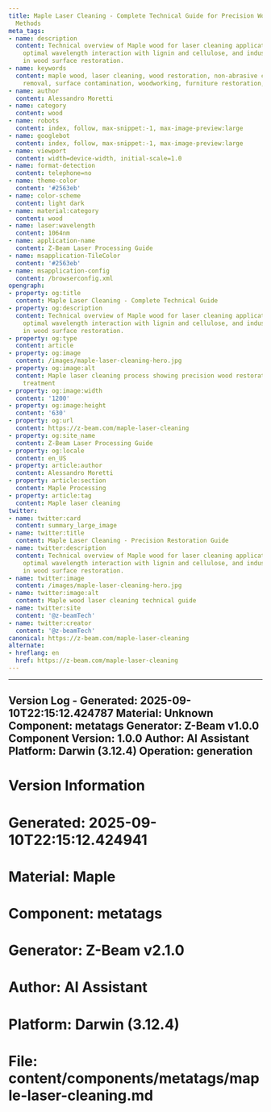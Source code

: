 ```yaml
---
title: Maple Laser Cleaning - Complete Technical Guide for Precision Wood Restoration
  Methods
meta_tags:
- name: description
  content: Technical overview of Maple wood for laser cleaning applications, including
    optimal wavelength interaction with lignin and cellulose, and industrial applications
    in wood surface restoration.
- name: keywords
  content: maple wood, laser cleaning, wood restoration, non-abrasive cleaning, lignin
    removal, surface contamination, woodworking, furniture restoration, musical instruments
- name: author
  content: Alessandro Moretti
- name: category
  content: wood
- name: robots
  content: index, follow, max-snippet:-1, max-image-preview:large
- name: googlebot
  content: index, follow, max-snippet:-1, max-image-preview:large
- name: viewport
  content: width=device-width, initial-scale=1.0
- name: format-detection
  content: telephone=no
- name: theme-color
  content: '#2563eb'
- name: color-scheme
  content: light dark
- name: material:category
  content: wood
- name: laser:wavelength
  content: 1064nm
- name: application-name
  content: Z-Beam Laser Processing Guide
- name: msapplication-TileColor
  content: '#2563eb'
- name: msapplication-config
  content: /browserconfig.xml
opengraph:
- property: og:title
  content: Maple Laser Cleaning - Complete Technical Guide
- property: og:description
  content: Technical overview of Maple wood for laser cleaning applications, including
    optimal wavelength interaction with lignin and cellulose, and industrial applications
    in wood surface restoration.
- property: og:type
  content: article
- property: og:image
  content: /images/maple-laser-cleaning-hero.jpg
- property: og:image:alt
  content: Maple laser cleaning process showing precision wood restoration and surface
    treatment
- property: og:image:width
  content: '1200'
- property: og:image:height
  content: '630'
- property: og:url
  content: https://z-beam.com/maple-laser-cleaning
- property: og:site_name
  content: Z-Beam Laser Processing Guide
- property: og:locale
  content: en_US
- property: article:author
  content: Alessandro Moretti
- property: article:section
  content: Maple Processing
- property: article:tag
  content: Maple laser cleaning
twitter:
- name: twitter:card
  content: summary_large_image
- name: twitter:title
  content: Maple Laser Cleaning - Precision Restoration Guide
- name: twitter:description
  content: Technical overview of Maple wood for laser cleaning applications, including
    optimal wavelength interaction with lignin and cellulose, and industrial applications
    in wood surface restoration.
- name: twitter:image
  content: /images/maple-laser-cleaning-hero.jpg
- name: twitter:image:alt
  content: Maple wood laser cleaning technical guide
- name: twitter:site
  content: '@z-beamTech'
- name: twitter:creator
  content: '@z-beamTech'
canonical: https://z-beam.com/maple-laser-cleaning
alternate:
- hreflang: en
  href: https://z-beam.com/maple-laser-cleaning
---
```


---
Version Log - Generated: 2025-09-10T22:15:12.424787
Material: Unknown
Component: metatags
Generator: Z-Beam v1.0.0
Component Version: 1.0.0
Author: AI Assistant
Platform: Darwin (3.12.4)
Operation: generation
---

# Version Information
# Generated: 2025-09-10T22:15:12.424941
# Material: Maple
# Component: metatags
# Generator: Z-Beam v2.1.0
# Author: AI Assistant
# Platform: Darwin (3.12.4)
# File: content/components/metatags/maple-laser-cleaning.md